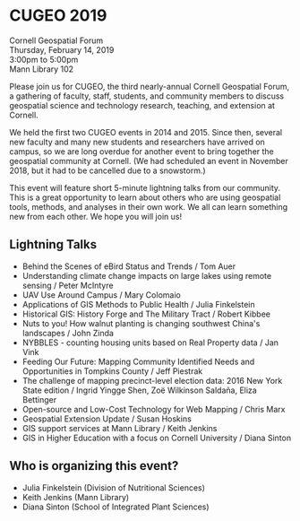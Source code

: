 # CUGEO 2019

Cornell Geospatial Forum  
Thursday, February 14, 2019  
3:00pm to 5:00pm  
Mann Library 102

Please join us for CUGEO, the third nearly-annual Cornell Geospatial Forum, a gathering of faculty, staff, students, and community members to discuss geospatial science and technology research, teaching, and extension at Cornell.

We held the first two CUGEO events in 2014 and 2015.  Since then, several new faculty and many new students and researchers have arrived on campus, so we are long overdue for another event to bring together the geospatial community at Cornell.  (We had scheduled an event in November 2018, but it had to be cancelled due to a snowstorm.)

This event will feature short 5-minute lightning talks from our community.  This is a great opportunity to learn about others who are using geospatial tools, methods, and analyses in their own work.  We all can learn something new from each other.  We hope you will join us!

## Lightning Talks

- Behind the Scenes of eBird Status and Trends / Tom Auer
- Understanding climate change impacts on large lakes using remote sensing / Peter McIntyre
- UAV Use Around Campus / Mary Colomaio
- Applications of GIS Methods to Public Health / Julia Finkelstein
- Historical GIS: History Forge and The Military Tract / Robert Kibbee
- Nuts to you! How walnut planting is changing southwest China's landscapes / John Zinda
- NYBBLES - counting housing units based on Real Property data / Jan Vink
- Feeding Our Future: Mapping Community Identified Needs and Opportunities in Tompkins County / Jeff Piestrak
- The challenge of mapping precinct-level election data: 2016 New York State edition / Ingrid Yingge Shen, Zoë Wilkinson Saldaña, Eliza Bettinger
- Open-source and Low-Cost Technology for Web Mapping / Chris Marx
- Geospatial Extension Update / Susan Hoskins
- GIS support services at Mann Library / Keith Jenkins
- GIS in Higher Education with a focus on Cornell University / Diana Sinton

## Who is organizing this event?

- Julia Finkelstein (Division of Nutritional Sciences)
- Keith Jenkins (Mann Library)
- Diana Sinton (School of Integrated Plant Sciences)


